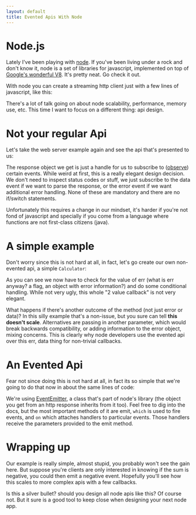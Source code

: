 ```yaml
---
layout: default
title: Evented Apis With Node
---
```


# Node.js

Lately I've been playing with [node](http://nodejs.org/). If you've been living under a rock and don't know it, node is a set of libraries for javascript, implemented on top of [Google's wonderful V8](http://code.google.com/p/v8/). It's pretty neat. Go check it out.

With node you can create a streaming http client just with a few lines of javascript, like this:

<script src="https://gist.github.com/1623715.js">_</script>

There's a lot of talk going on about node scalability, performance, memory use, etc. This time I want to focus on a different thing: api design.

# Not your regular Api

Let's take the web server example again and see the api that's presented to us:

<script src="https://gist.github.com/1623720.js">_</script>

The response object we get is just a handle for us to subscribe to ([observe](http://en.wikipedia.org/wiki/Observer_pattern)) certain events. While weird at first, this is a really elegant design decision. We don't need to inspect status codes or stuff, we just subscribe to the data event if we want to parse the response, or the error event if we want additional error handling. None of these are mandatory and there are no if/switch statements.

Unfortunately this requires a change in our mindset, it's harder if you're not fond of javascript and specially if you come from a language where functions are not first-class citizens (java).

# A simple example

Don't worry since this is not hard at all, in fact, let's go create our own non-evented api, a simple `Calculator`:

<script src="https://gist.github.com/1623948.js">_</script>

As you can see we now have to check for the value of err (what is err anyway? a flag, an object with error information?) and do some conditional handling. While not very ugly, this whole "2 value callback" is not very elegant. 

What happens if there's another outcome of the method (not just error or data)? In this silly example that's a non-issue, but you sure can tell **this doesn't scale**. Alternatives are passing in another parameter, which would break backwards compatibility, or adding information to the error object, mixing concerns. This is clearly why node developers use the evented api over this err, data thing for non-trivial callbacks.

# An Evented Api

Fear not since doing this is not hard at all, in fact its so simple that we're going to do that now in about the same lines of code:

<script src="https://gist.github.com/1623971.js">_</script>

We're using [EventEmitter](http://nodejs.org/docs/latest/api/events.html), a class that's part of node's library (the object you get from an http response inherits from it too). Feel free to dig into the docs, but the most important methods of it are emit, `which` is used to fire events, and `on` which attaches handlers to particular events. Those handlers receive the parameters provided to the emit method.

# Wrapping up

Our example is really simple, almost stupid, you probably won't see the gain here. But suppose you're clients are only interested in knowing if the sum is negative, you could then emit a negative event. Hopefully you'll see how this scales to more complex apis with a few callbacks.

Is this a silver bullet? should you design all node apis like this? Of course not. But it sure is a good tool to keep close when designing your next node app.

